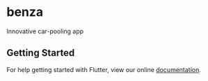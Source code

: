 # benza

Innovative car-pooling app

## Getting Started

For help getting started with Flutter, view our online
[documentation](https://flutter.io/).
